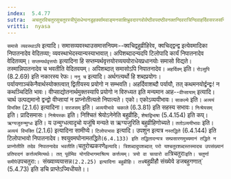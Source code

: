 ```yaml
---
index:  5.4.77
sutra:  अचतुरविचतुरसुचतुरस्त्रीपुंसधेन्वनडुहर्क्सामवाङ्मनसाक्षिभ्रुवदारगवोर्वष्ठीवपदष्ठीवनक्तन्दिवरात्रिन्दिवाहर्दिवसरजसनिश्श्रेयसपुरुषायुषद्व्यायुषत्र्यायुषर्ग्यजुषजातोक्षमहोक्षवृद्धोक्षोपशुनगोष्ठश्वाः
vritti:  nyasa
---
```


`समासे व्यवस्थाऽपि` इत्यादि। समासव्यवस्थाउसमासनियमः--क्वचिद्वहुव्रीहिरेव, क्वचिद्द्वन्द्व इत्येवमादिका निपातनादेव वेदितव्या; व्यवस्थाभेदस्यान्यस्याभावात्। अपिशब्दादन्यदपि टिलोपादि कार्यं निपातनादेव वेदितव्यम्।
`सप्तम्यर्थवृत्तयोः` इत्यादिना हि सप्तम्यर्थवृत्तयोरव्यययोराधेयप्रधानयोः समासो विद्यते। तस्मान्निपातनादेव च भवतीति वेदितवयम्। अपिशब्दात् समासोऽपि निपातनादेव। `अहर्दिवम्` इति। `रोऽसुपि` (8.2.69) इति नकारस्य रेफः। `ननु च` इत्यादि। अर्थगत्यर्थो हि शब्दप्रयोगः। पर्यायणाञ्चंकेनैवार्थस्योक्तत्वात् द्वितीयस्य प्रयोगो न सम्भवति। अहर्दिवाशब्दौ पर्यायौ, तत् कथमनयोर्द्वन्द्वः! न कथञ्चिदिति भावः। वीप्साद्योतनार्थमुक्तस्यापि प्रयोगो न विरुध्यत इति मन्यमान आह--`वीप्सायाम्` इत्यादि। चार्थ उत्पद्यमानो द्वन्द्वो वीप्सायां न प्राप्नोतीत्यतो निपात्यते। एको। एकोऽव्ययीभावः।
`साकल्ये` इति। `अव्ययं विभक्ति` (2.1.6) इत्यादिना। `सरजसम्` इति। `अव्ययीभावे चकाले` (6.3.81) इति सहस्य सभावः।
`निःश्रेयसम्` इति। प्रादिसमासः। `निश्रेयस्कः` इति। निश्चितं श्रेयोऽनेनेति बहुव्रीहिः, `शेषाद्विभाषा` (5.4.154) इति कप्।
`ऋग्यजुरुन्मुग्धः` इति। य उन्मुग्धत्वादृचो यजूंषि मन्यते स ऋग्यजुरिति बहुव्रीहिणोच्यते। `ततोऽव्ययीभावः` इति। `अव्ययं विभक्ति` (2.1.6) इत्यादिना सामीप्ये। `टिलोपाभावः` इत्यादि। उपशुन इत्यत्र `नस्तद्धिते` (6.4.144) इति टिलोपाभावो निपातनादेव। श्वयुवमघोनामतद्धिते` (6.4.133) इति तद्धितादन्यत्र सम्प्रसारणमुच्यमानं तद्धिते न प्राप्नोतीति तदेव निपातनादेव भवतीति।
`चतुरोच्प्रकरणे` इत्यादि। त्रिशब्दादुपशब्दात् परो यश्चतुरशब्दस्तस्मादच उपसंख्यानं प्रतिपादनं कर्त्तव्यमित्यर्थः। तत् पूर्वमिव योगविभागमाश्रित्य कर्त्तव्यम्। त्रयो वा चत्वारो वा `त्रिचतुराः` इति। चतुर्णा समीपे `उपचतुरा:`। `संख्याव्ययासन्न` (2.2.25) इत्यादिना बहुव्रीहिः। तत्र `बहुव्रीहौ संख्येये डजबहुगणात्` (5.4.73) इति डचि प्राप्तेऽज्विधीयते।।

